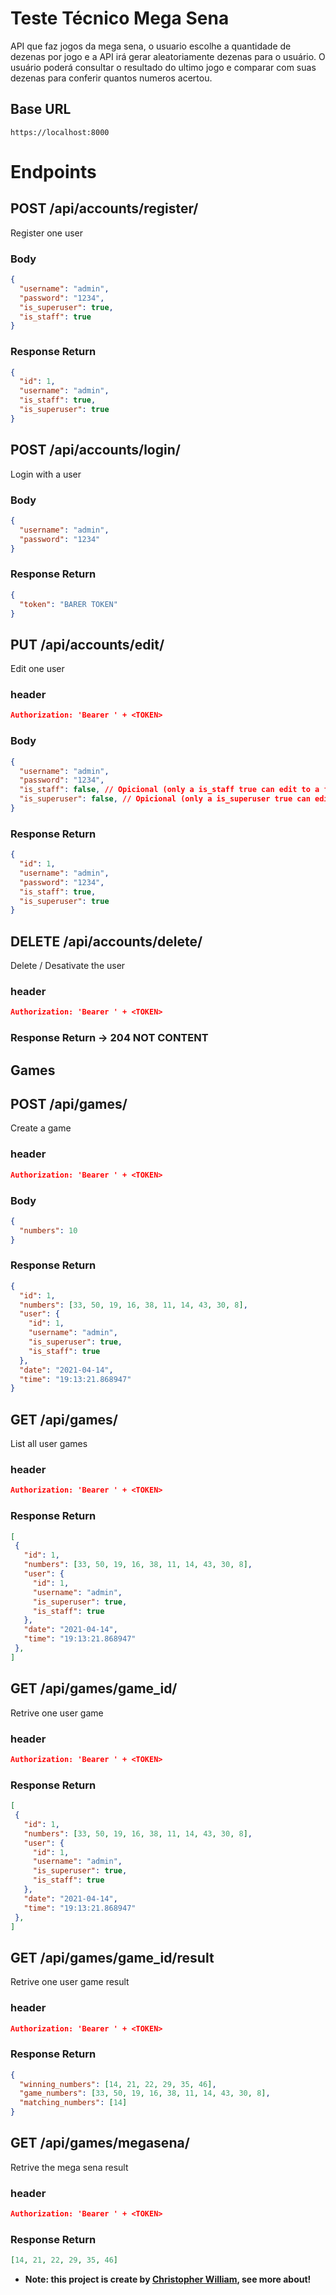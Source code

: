 # Teste Técnico Mega Sena 

API que faz jogos da mega sena, o usuario escolhe a quantidade de dezenas por jogo e a API irá gerar aleatoriamente dezenas para o usuário. O usuário poderá consultar o resultado do ultimo jogo e comparar com suas dezenas para conferir quantos numeros acertou.
## Base URL

```
https://localhost:8000
```

# Endpoints

## POST /api/accounts/register/

Register one user

### Body

```json
{
  "username": "admin",
  "password": "1234",
  "is_superuser": true,
  "is_staff": true
}
```

### Response Return

```json
{
  "id": 1,
  "username": "admin",
  "is_staff": true,
  "is_superuser": true
}
```

## POST /api/accounts/login/

Login with a user

### Body

```json
{
  "username": "admin",
  "password": "1234"
}
```

### Response Return

```json
{
  "token": "BARER TOKEN"
}
```

## PUT /api/accounts/edit/

Edit one user

### header

```json
Authorization: 'Bearer ' + <TOKEN>
```


### Body

```json
{
  "username": "admin",
  "password": "1234",
  "is_staff": false, // Opicional (only a is_staff true can edit to a false)
  "is_superuser": false, // Opicional (only a is_superuser true can edit to a false)
}
```

### Response Return

```json
{
  "id": 1,
  "username": "admin",
  "password": "1234",
  "is_staff": true,
  "is_superuser": true
}
```

## DELETE /api/accounts/delete/

Delete / Desativate the user

### header

```json
Authorization: 'Bearer ' + <TOKEN>
```

### Response Return -> 204 NOT CONTENT


## Games

## POST /api/games/

Create a game

### header

```json
Authorization: 'Bearer ' + <TOKEN>
```


### Body

```json
{
  "numbers": 10
}
```

### Response Return

```json
{
  "id": 1,
  "numbers": [33, 50, 19, 16, 38, 11, 14, 43, 30, 8],
  "user": {
    "id": 1,
    "username": "admin",
    "is_superuser": true,
    "is_staff": true
  },
  "date": "2021-04-14",
  "time": "19:13:21.868947"
}
```

## GET /api/games/

List all user games

### header

```json
Authorization: 'Bearer ' + <TOKEN>
```

### Response Return

```json
[
 {
   "id": 1,
   "numbers": [33, 50, 19, 16, 38, 11, 14, 43, 30, 8],
   "user": {
     "id": 1,
     "username": "admin",
     "is_superuser": true,
     "is_staff": true
   },
   "date": "2021-04-14",
   "time": "19:13:21.868947"
 },
]
```

## GET /api/games/game_id/

Retrive one user game

### header

```json
Authorization: 'Bearer ' + <TOKEN>
```

### Response Return

```json
[
 {
   "id": 1,
   "numbers": [33, 50, 19, 16, 38, 11, 14, 43, 30, 8],
   "user": {
     "id": 1,
     "username": "admin",
     "is_superuser": true,
     "is_staff": true
   },
   "date": "2021-04-14",
   "time": "19:13:21.868947"
 },
]
```

## GET /api/games/game_id/result

Retrive one user game result

### header

```json
Authorization: 'Bearer ' + <TOKEN>
```

### Response Return

```json
{
  "winning_numbers": [14, 21, 22, 29, 35, 46],
  "game_numbers": [33, 50, 19, 16, 38, 11, 14, 43, 30, 8],
  "matching_numbers": [14]
}
```

## GET /api/games/megasena/

Retrive the mega sena result
### header

```json
Authorization: 'Bearer ' + <TOKEN>
```

### Response Return

```json
[14, 21, 22, 29, 35, 46]
```


- **Note: this project is create by [Christopher William](https://www.linkedin.com/in/christopher-william-4363321a5/), see more about!**